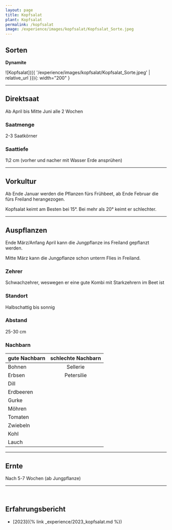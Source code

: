 ```yaml
---
layout: page
title: Kopfsalat
plant: Kopfsalat
permalink: /kopfsalat
image: /experience/images/kopfsalat/Kopfsalat_Sorte.jpeg
---
```


## __Sorten__
__Dynamite__

![Kopfsalat]({{ '/experience/images/kopfsalat/Kopfsalat_Sorte.jpeg' | relative_url }}){: width="200" }

<hr>

## __Direktsaat__
Ab April bis Mitte Juni alle 2 Wochen

### Saatmenge
2-3 Saatkörner

### Saattiefe
1\2 cm (vorher und nacher mit Wasser Erde ansprühen)

<hr>

## __Vorkultur__
Ab Ende Januar werden die Pflanzen fürs Frühbeet, ab Ende Februar die fürs Freiland herangezogen.

Kopfsalat keimt am Besten bei 15°. Bei mehr als 20° keimt er schlechter.

<hr>


## __Auspflanzen__
Ende März/Anfang April kann die Jungpflanze ins Freiland gepflanzt werden.

Mitte März kann die Jungpflanze schon unterm Flies in Freiland.

### Zehrer 
Schwachzehrer, weswegen er eine gute Kombi mit Starkzehrern im Beet ist

### Standort
Halbschattig bis sonnig

### Abstand
25-30 cm

### Nachbarn

| gute Nachbarn | schlechte Nachbarn | 
| ------------- |:------------------:| 
| Bohnen        | Sellerie           |
| Erbsen        | Petersilie         |
| Dill          |                    |
| Erdbeeren     |                    | 
| Gurke         |                    | 
| Möhren        |                    | 
| Tomaten       |                    | 
| Zwiebeln      |                    | 
| Kohl          |                    |
| Lauch         |                    |

<hr>

## __Ernte__
Nach 5-7 Wochen (ab Jungpflanze)


<hr>
<br>

## __Erfahrungsbericht__

- [2023]({% link _experience/2023_kopfsalat.md %})